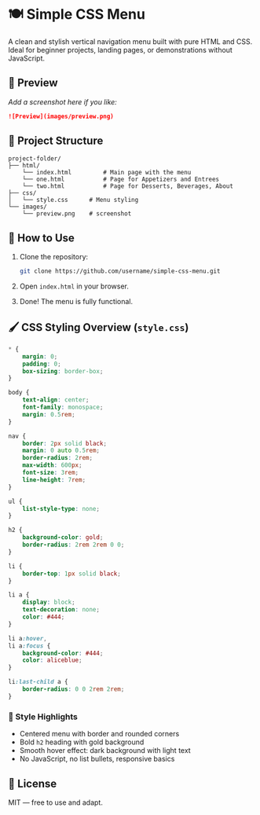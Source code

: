 
# 🍽️ Simple CSS Menu

A clean and stylish vertical navigation menu built with pure HTML and CSS. Ideal for beginner projects, landing pages, or demonstrations without JavaScript.

## 📸 Preview

_Add a screenshot here if you like:_  
```markdown
![Preview](images/preview.png)
```

## 📁 Project Structure

```
project-folder/
├── html/
    └── index.html         # Main page with the menu
    └── one.html           # Page for Appetizers and Entrees
    └── two.html           # Page for Desserts, Beverages, About
├── css/
│   └── style.css      # Menu styling
└── images/
    └── preview.png    # screenshot
```

## 🚀 How to Use

1. Clone the repository:
   ```bash
   git clone https://github.com/username/simple-css-menu.git
   ```

2. Open `index.html` in your browser.

3. Done! The menu is fully functional.

## 🖌️ CSS Styling Overview (`style.css`)

```css
* {
    margin: 0;
    padding: 0;
    box-sizing: border-box;
}

body {
    text-align: center;
    font-family: monospace;
    margin: 0.5rem;
}

nav {
    border: 2px solid black;
    margin: 0 auto 0.5rem;
    border-radius: 2rem;
    max-width: 600px;
    font-size: 3rem;
    line-height: 7rem;
}

ul {
    list-style-type: none;
}

h2 {
    background-color: gold;
    border-radius: 2rem 2rem 0 0;
}

li {
    border-top: 1px solid black;
}

li a {
    display: block;
    text-decoration: none;
    color: #444;
}

li a:hover,
li a:focus {
    background-color: #444;
    color: aliceblue;
}

li:last-child a {
    border-radius: 0 0 2rem 2rem;
}
```

### 📌 Style Highlights

- Centered menu with border and rounded corners
- Bold `h2` heading with gold background
- Smooth hover effect: dark background with light text
- No JavaScript, no list bullets, responsive basics

## 📄 License

MIT — free to use and adapt.
